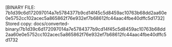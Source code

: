 [BINARY FILE: 7b1d39c6d172097014a7e5784377b9cd14f45c5d8459ac10763b68dd2aa60e0e5752cc102acec5a865862f76e932ef7b68612fc44aac4fbe40dffc5d1732]
Stored copy: docs/converted-binary/7b1d39c6d172097014a7e5784377b9cd14f45c5d8459ac10763b68dd2aa60e0e5752cc102acec5a865862f76e932ef7b68612fc44aac4fbe40dffc5d1732
